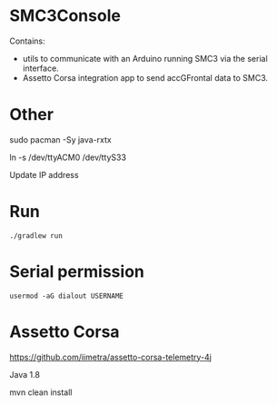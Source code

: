 # SMC3Console

Contains:
- utils to communicate with an Arduino running SMC3 via the serial interface.
- Assetto Corsa integration app to send accGFrontal data to SMC3.

# Other

sudo pacman -Sy java-rxtx

ln -s /dev/ttyACM0 /dev/ttyS33

Update IP address



# Run

`./gradlew run`

# Serial permission

`usermod -aG dialout USERNAME`

# Assetto Corsa

https://github.com/iimetra/assetto-corsa-telemetry-4j

Java 1.8

mvn clean install

